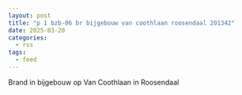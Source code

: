 ```yaml
---
layout: post
title: "p 1 bzb-06 br bijgebouw van coothlaan roosendaal 201342"
date: 2025-03-20
categories: 
  - rss
tags: 
  - feed
---
```


Brand in bijgebouw op Van Coothlaan in Roosendaal
